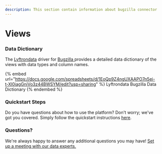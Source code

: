 ```yaml
---
description: This section contain information about bugzilla connector views information
---
```


# Views

### Data Dictionary

The [Lyftrondata](https://www.lyftrondata.com/) driver for [Bugzilla](https://www.lyftrondata.com/integration/Bugzilla/)[ ](https://www.lyftrondata.com/integration/bugzilla/)provides a detailed data dictionary of the views with data types and column names.

{% embed url="https://docs.google.com/spreadsheets/d/1EoQp9Z4ngUXAAPO7n5ei-t-Xl0iagGniVo3z44BWSYM/edit?usp=sharing" %}
Lyftrondata Bugzilla Data Dictionary
{% endembed %}

### Quickstart Steps

Do you have questions about how to use the platform? Don't worry; we've got you covered. Simply follow the quickstart instructions [here](../../../../quickstart-steps.md).

### Questions? <a href="#questions" id="questions"></a>

We're always happy to answer any additional questions you may have! [Set up a meeting with our data experts.](https://www.lyftrondata.com/book-a-meeting/)


